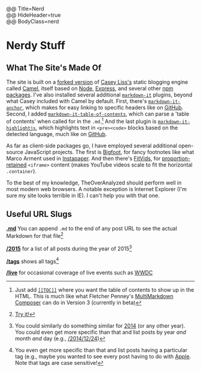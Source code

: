 @@ Title=Nerd  
@@ HideHeader=true  
@@ BodyClass=nerd

# Nerdy Stuff

## What The Site's Made Of

The site is built on a [forked version](https://github.com/DataMcFly/camel) of [Casey Liss's](https://twitter.com/caseyliss)  static blogging engine called [Camel](https://github.com/cliss/camel), itself based on [Node](https://nodejs.org/), [Express](http://expressjs.com/), and several other [npm](https://www.npmjs.com/) [packages](https://github.com/cliss/camel/blob/master/package.json). I've also installed several additional [`markdown-it`](https://www.npmjs.com/package/markdown-it) plugins, beyond what Casey included with Camel by default. First, there's [`markdown-it-anchor`](https://www.npmjs.com/package/markdown-it-anchor), which makes for easy linking to specific headers like on [GitHub](http://d.pr/i/1iSqM+). Second, I added [`markdown-it-table-of-contents`](https://www.npmjs.com/package/markdown-it-table-of-contents), which can parse a 'table of contents' when called for in the `.md`.[^pa] And the last plugin is [`markdown-it-highlightjs`](https://www.npmjs.com/package/markdown-it-highlightjs), which highlights text in ```<pre><code>``` blocks based on the detected language, much like on [GitHub](https://github.com/markdown-it/markdown-it#simple).

As far as client-side packages go, I have employed several additional open-source JavaScript projects. The first is [Bigfoot](http://bigfootjs.com), for fancy footnotes like what Marco Arment used in [Instapaper](http://www.marco.org/2011/10/17/instapaper-4-released). And then there's [FitVids](http://fitvidsjs.com), for [proportion-retained](@@SiteRoot@@/2015/3/9/constrain-embedded-videos-while-preserving-correct-aspect-ratios-in-squarespace) `<iframe>` content (makes YouTube videos scale to fit the horizontal `.container`).
 
To the best of my knowledge, TheOverAnalyzed should perform well in most modern web browsers. A notable exception is Internet Explorer (I'm sure my site looks terrible in IE). I can't help you with that one. 

## Useful URL Slugs

**[.md](@@SiteRoot@@/nerd.md)** You can append `.md` to the end of any post URL to see the actual Markdown for that file[^tr]

**[/2015](@@SiteRoot@@/2015)** for a list of all posts during the year of 2015[^p]

**[/tags](@@SiteRoot@@/tags)** shows all tags[^t]

**[/live](@@SiteRoot@@/live)** for occasional coverage of live events such as [WWDC](https://developer.apple.com/wwdc/)

[^pa]: Just add [`[[TOC]]`](https://github.com/Oktavilla/markdown-it-table-of-contents#example-markdown) where you want the table of contents to show up in the HTML. This is much like what Fletcher Penney's [MultiMarkdown Composer](http://multimarkdown.com) can do in Version 3 (currently in beta)
[^tr]: [Try it!](@@SiteRoot@@/nerd.md)
[^p]: You could similarly do something similar for [2014](@@SiteRoot@@/2014) (or any other year). You could even get more specific than that and list posts by year *and* month *and* day (e.g., [/2014/12/24](@@SiteRoot@@/2014/12/24))
[^t]: You even get more specific than that and list posts having a particular tag (e.g., maybe you wanted to see every post having to do with [Apple](@@SiteRoot@@/tags/Apple). Note that tags are case sensitive!